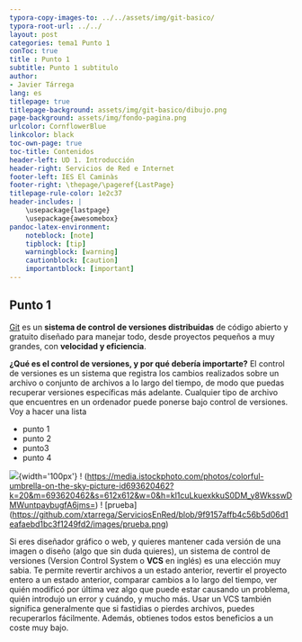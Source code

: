 ```yaml
---
typora-copy-images-to: ../../assets/img/git-basico/
typora-root-url: ../../
layout: post
categories: tema1 Punto 1
conToc: true
title : Punto 1
subtitle: Punto 1 subtitulo
author:
- Javier Tárrega
lang: es
titlepage: true
titlepage-background: assets/img/git-basico/dibujo.png
page-background: assets/img/fondo-pagina.png
urlcolor: CornflowerBlue
linkcolor: black
toc-own-page: true
toc-title: Contenidos
header-left: UD 1. Introducción
header-right: Servicios de Red e Internet
footer-left: IES El Caminàs
footer-right: \thepage/\pageref{LastPage}
titlepage-rule-color: 1e2c37
header-includes: |
    \usepackage{lastpage} 
    \usepackage{awesomebox}
pandoc-latex-environment:
    noteblock: [note]
    tipblock: [tip]
    warningblock: [warning]
    cautionblock: [caution]
    importantblock: [important]
---
```


## Punto 1

[Git](https://git-scm.com) es un **sistema de control de versiones distribuidas** de código abierto y gratuito diseñado para manejar todo, desde proyectos pequeños a muy grandes, con **velocidad y eficiencia**.

**¿Qué es el control de versiones, y por qué debería importarte?** El control de versiones es un sistema que registra los cambios realizados sobre un archivo o conjunto de archivos a lo largo del tiempo, de modo que puedas recuperar versiones específicas más adelante. Cualquier tipo de archivo que encuentres en un ordenador puede ponerse bajo control de versiones.
Voy a hacer una lista
* punto 1
* punto 2
* punto3
* punto 4


![](https://github.githubassets.com/images/modules/logos_page/GitHub-Mark.png){width='100px'}
! (https://media.istockphoto.com/photos/colorful-umbrella-on-the-sky-picture-id693620462?k=20&m=693620462&s=612x612&w=0&h=kl1cuLkuexkkuS0DM_y8WksswDMWuntpaybugfA6jms=)
! [prueba] (https://github.com/xtarrega/ServiciosEnRed/blob/9f9157affb4c56b5d06d1eafaebd1bc3f1249fd2/images/prueba.png)

Si eres diseñador gráfico o web, y quieres mantener cada versión de una imagen o diseño \(algo que sin duda quieres\), un sistema de control de versiones \(Version Control System o **VCS** en inglés\) es una elección muy sabia. Te permite revertir archivos a un estado anterior, revertir el proyecto entero a un estado anterior, comparar cambios a lo largo del tiempo, ver quién modificó por última vez algo que puede estar causando un problema, quién introdujo un error y cuándo, y mucho más. Usar un VCS también significa generalmente que si fastidias o pierdes archivos, puedes recuperarlos fácilmente. Además, obtienes todos estos beneficios a un coste muy bajo.

